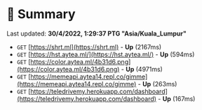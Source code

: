 # 📖 Summary
Last updated: **30/4/2022, 1:29:37 PTG "Asia/Kuala_Lumpur"**

- `GET` [https://shrt.ml](https://shrt.ml) - **Up** (2167ms)
- `GET` [https://hst.aytea.ml/](https://hst.aytea.ml/) - **Up** (594ms)
- `GET` [https://color.aytea.ml/4b31d6.png](https://color.aytea.ml/4b31d6.png) - **Up** (4971ms)
- `GET` [https://memeapi.aytea14.repl.co/gimme](https://memeapi.aytea14.repl.co/gimme) - **Up** (263ms)
- `GET` [https://teledrivemy.herokuapp.com/dashboard](https://teledrivemy.herokuapp.com/dashboard) - **Up** (167ms)
